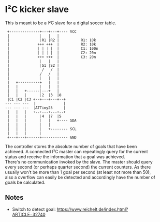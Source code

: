 I²C kicker slave
================

This is meant to be a I²C slave for a digital soccer table.

     +--------------+---+---+---- VCC
     |              |   |   |
     |              |R1 |R2 |          R1: 10k
     |             +++ +++  |          R2: 10k
     |             | | | |  |          C1: 100n
     |             | | | |  |          C2: 20n
     |             +++ +++  |          C3: 20n
     |              |   |   |
     |              |S1 |S2 |
     |               /   /  |
     |              /   /   |
     |              |   |   |
     |   +----------+   |   |
     |   |          |   |   |
     |   |   +------|---+   |
     |   |   |      |2  |3  |8
     |C1 |C2 |C3 +--+---+---+--+
    --- --- ---  |             |
    --- --- ---  |ATTiny25     |
     |   |   |   +--+---+---+--+
     |   |   |      |4  |7  |5
     |   |   |      |   |   +---- SDA
     |   |   |      |   |
     |   |   |      |   +-------- SCL
     |   |   |      |
     +---+---+------+------------ GND


The controller stores the absolute number of goals that have been achieved.
A connected I²C master can repeatingly query for the current status and
receive the information that a goal was achieved.  
There's no communication invoked by the slave. The master should query every
second (or perhaps quarter second) the current counters. As there usually won't
be more than 1 goal per second (at least not more than 50), also a overflow can
easily be detected and accordingly have the number of goals be calculated.

Notes
-----
 - Switch to detect goal: https://www.reichelt.de/index.html?ARTICLE=32740
